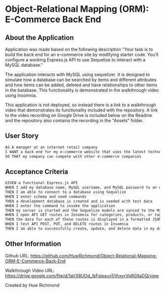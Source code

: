 # Object-Relational Mapping (ORM): E-Commerce Back End

## About the Application

Application was made based on the following description "Your task is to build the back end for an e-commerce site by modifying starter code. You’ll configure a working Express.js API to use Sequelize to interact with a MySQL database."

The application interacts with MySQL using sequelizer. It is designed to simulate how a database can be searched by items and different attributes and how items can be added, deleted and have relationships to other items in the batabase. This functionality is demonstrated in the walkthrough video using Insomnia.

This application is not deployed, so instead there is a link to a walkthrough video that demonstrates its functionality included with the repository. A link to the video recording on Google Drive is included below on the Readme and the repository also contains the recording in the "Assets" folder.

## User Story

```md
AS A manager at an internet retail company
I WANT a back end for my e-commerce website that uses the latest technologies
SO THAT my company can compete with other e-commerce companies
```

## Acceptance Criteria

```md
GIVEN a functional Express.js API
WHEN I add my database name, MySQL username, and MySQL password to an environment variable file
THEN I am able to connect to a database using Sequelize
WHEN I enter schema and seed commands
THEN a development database is created and is seeded with test data
WHEN I enter the command to invoke the application
THEN my server is started and the Sequelize models are synced to the MySQL database
WHEN I open API GET routes in Insomnia for categories, products, or tags
THEN the data for each of these routes is displayed in a formatted JSON
WHEN I test API POST, PUT, and DELETE routes in Insomnia
THEN I am able to successfully create, update, and delete data in my database

```

## Other Information

Github URL: https://github.com/HuwRichmond/Object-Relational-Mapping-ORM-E-Commerce-Back-End

Walkthrough Video URL: https://drive.google.com/file/d/1aVX8UOd_lkFsipsuv51jhxyrVpR0XaDQ/view

Created by Huw Richmond

